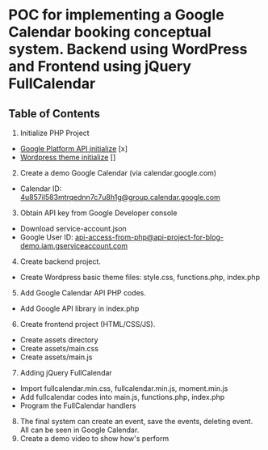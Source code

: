 # POC for implementing a Google Calendar booking conceptual system. Backend using WordPress and Frontend using jQuery FullCalendar

## Table of Contents
1. Initialize PHP Project
  - [Google Platform API initialize](https://github.com/google/google-api-php-client) [x]
  - [Wordpress theme initialize](https://codex.wordpress.org/Theme_Development) []
2. Create a demo Google Calendar (via calendar.google.com)
  - Calendar ID: 4u857il583mtrqednn7c7u8h1g@group.calendar.google.com
3. Obtain API key from Google Developer console
  - Download service-account.json
  - Google User ID: api-access-from-php@api-project-for-blog-demo.iam.gserviceaccount.com
4. Create backend project.
  - Create Wordpress basic theme files: style.css, functions.php, index.php
5. Add Google Calendar API PHP codes.
  - Add Google API library in index.php
6. Create frontend project (HTML/CSS/JS).
  - Create assets directory
  - Create assets/main.css
  - Create assets/main.js
7. Adding jQuery FullCalendar
  - Import fullcalendar.min.css, fullcalendar.min.js, moment.min.js
  - Add fullcalendar codes into main.js, functions.php, index.php
  - Program the FullCalendar handlers
8. The final system can create an event, save the events, deleting event. All can be seen in Google Calendar.
9. Create a demo video to show how's perform
